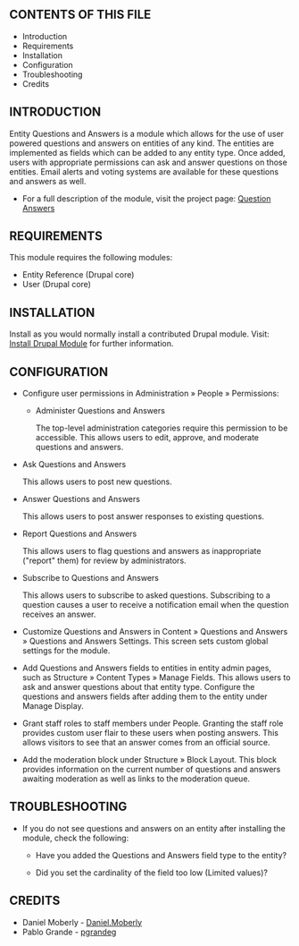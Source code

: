 
CONTENTS OF THIS FILE
---------------------

 * Introduction
 * Requirements
 * Installation
 * Configuration
 * Troubleshooting
 * Credits


INTRODUCTION
------------

Entity Questions and Answers is a module which allows for the use of user
powered questions and answers on entities of any kind. The entities are
implemented as fields which can be added to any entity type. Once added,
users with appropriate permissions can ask and answer questions on those
entities. Email alerts and voting systems are available for these questions
and answers as well.
 * For a full description of the module, visit the project page:
   [Question Answers](https://drupal.org/project/questions_answers)


REQUIREMENTS
------------

This module requires the following modules:
 * Entity Reference (Drupal core)
 * User (Drupal core)


INSTALLATION
------------

Install as you would normally install a contributed Drupal module. Visit:
[Install Drupal Module](https://www.drupal.org/docs/8/extending-drupal-8/installing-drupal-8-modules)
for further information.


CONFIGURATION
-------------

 * Configure user permissions in Administration » People » Permissions:

   - Administer Questions and Answers

     The top-level administration categories require this permission to be
     accessible. This allows users to edit, approve, and moderate questions
     and answers.

  - Ask Questions and Answers

    This allows users to post new questions.

  - Answer Questions and Answers

    This allows users to post answer responses to existing questions.

  - Report Questions and Answers

    This allows users to flag questions and answers as inappropriate ("report"
    them) for review by administrators.

  - Subscribe to Questions and Answers

    This allows users to subscribe to asked questions. Subscribing to a
    question causes a user to receive a notification email when the question
    receives an answer.

* Customize Questions and Answers in Content » Questions and Answers » Questions
   and Answers Settings. This screen sets custom global settings for the module.

* Add Questions and Answers fields to entities in entity admin pages, such as
  Structure » Content Types » Manage Fields. This allows users to ask and answer
  questions about that entity type. Configure the questions and answers fields
  after adding them to the entity under Manage Display.

* Grant staff roles to staff members under People. Granting the staff role
  provides custom user flair to these users when posting answers. This allows
  visitors to see that an answer comes from an official source.

* Add the moderation block under Structure » Block Layout. This block provides
  information on the current number of questions and answers awaiting
  moderation as well as links to the moderation queue.


TROUBLESHOOTING
---------------

* If you do not see questions and answers on an entity after installing the
  module, check the following:

    - Have you added the Questions and Answers field type to the entity?

    - Did you set the cardinality of the field too low (Limited values)?


CREDITS
-------

* Daniel Moberly - [Daniel.Moberly](https://drupal.org/u/danielmoberly)
* Pablo Grande - [pgrandeg](https://www.drupal.org/u/pgrandeg)
